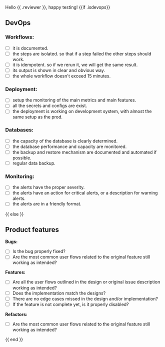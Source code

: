 Hello {{ .reviewer }}, happy testing!
{{if .isdevops}}
## DevOps
### Workflows:
- [ ] it is documented.
- [ ] the steps are isolated. so that if a step failed the other steps should work.
- [ ] it is idempotent. so if we rerun it, we will get the same result.
- [ ] its output is shown in clear and obvious way.
- [ ] the whole workflow doesn't exceed 15 minutes.
### Deployment:
- [ ] setup the monitoring of the main metrics and main features.
- [ ] all the secrets and configs are exist.
- [ ] the deployment is working on development system, with almost the same setup as the prod.
### Databases:
- [ ] the capacity of the database is clearly determined.
- [ ] the database performance and capacity are monitored.
- [ ] the backup and restore mechanism are documented and automated if possible.
- [ ] regular data backup.
### Monitoring:
- [ ] the alerts have the proper severity.
- [ ] the alerts have an action for critical alerts, or a description for warning alerts.
- [ ] the alerts are in a friendly format.

{{ else }}
## Product features
**Bugs:**
- [ ] Is the bug properly fixed?
- [ ] Are the most common user flows related to the original feature still working as intended?

**Features:**

- [ ] Are all the user flows outlined in the design or original issue description working as intended?
- [ ] Does the implementation match the designs?
- [ ] There are no edge cases missed in the design and/or implementation?
- [ ] If the feature is not complete yet, is it properly disabled?

**Refactors:**

- [ ] Are the most common user flows related to the original feature still working as intended?

{{ end }}
